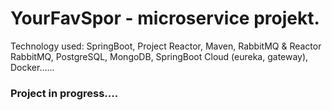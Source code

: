 # YourFavSpor - microservice projekt.

Technology used: SpringBoot, Project Reactor, Maven, RabbitMQ & Reactor RabbitMQ, PostgreSQL, MongoDB, SpringBoot Cloud (eureka, gateway), Docker......

### Project in progress....
